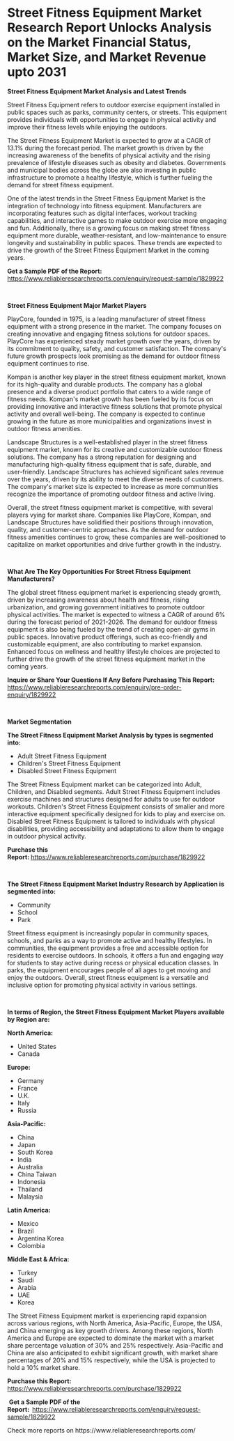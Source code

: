 <p><h1>Street Fitness Equipment Market Research Report Unlocks Analysis on the Market Financial Status, Market Size, and Market Revenue upto 2031</h1></p><p><strong>Street Fitness Equipment Market Analysis and Latest Trends</strong></p>
<p><p>Street Fitness Equipment refers to outdoor exercise equipment installed in public spaces such as parks, community centers, or streets. This equipment provides individuals with opportunities to engage in physical activity and improve their fitness levels while enjoying the outdoors.</p><p>The Street Fitness Equipment Market is expected to grow at a CAGR of 13.1% during the forecast period. The market growth is driven by the increasing awareness of the benefits of physical activity and the rising prevalence of lifestyle diseases such as obesity and diabetes. Governments and municipal bodies across the globe are also investing in public infrastructure to promote a healthy lifestyle, which is further fueling the demand for street fitness equipment.</p><p>One of the latest trends in the Street Fitness Equipment Market is the integration of technology into fitness equipment. Manufacturers are incorporating features such as digital interfaces, workout tracking capabilities, and interactive games to make outdoor exercise more engaging and fun. Additionally, there is a growing focus on making street fitness equipment more durable, weather-resistant, and low-maintenance to ensure longevity and sustainability in public spaces. These trends are expected to drive the growth of the Street Fitness Equipment Market in the coming years.</p></p>
<p><strong>Get a Sample PDF of the Report:&nbsp;</strong> <a href="https://www.reliableresearchreports.com/enquiry/request-sample/1829922">https://www.reliableresearchreports.com/enquiry/request-sample/1829922</a></p>
<p>&nbsp;</p>
<p><strong>Street Fitness Equipment Major Market Players</strong></p>
<p><p>PlayCore, founded in 1975, is a leading manufacturer of street fitness equipment with a strong presence in the market. The company focuses on creating innovative and engaging fitness solutions for outdoor spaces. PlayCore has experienced steady market growth over the years, driven by its commitment to quality, safety, and customer satisfaction. The company's future growth prospects look promising as the demand for outdoor fitness equipment continues to rise.</p><p>Kompan is another key player in the street fitness equipment market, known for its high-quality and durable products. The company has a global presence and a diverse product portfolio that caters to a wide range of fitness needs. Kompan's market growth has been fueled by its focus on providing innovative and interactive fitness solutions that promote physical activity and overall well-being. The company is expected to continue growing in the future as more municipalities and organizations invest in outdoor fitness amenities.</p><p>Landscape Structures is a well-established player in the street fitness equipment market, known for its creative and customizable outdoor fitness solutions. The company has a strong reputation for designing and manufacturing high-quality fitness equipment that is safe, durable, and user-friendly. Landscape Structures has achieved significant sales revenue over the years, driven by its ability to meet the diverse needs of customers. The company's market size is expected to increase as more communities recognize the importance of promoting outdoor fitness and active living.</p><p>Overall, the street fitness equipment market is competitive, with several players vying for market share. Companies like PlayCore, Kompan, and Landscape Structures have solidified their positions through innovation, quality, and customer-centric approaches. As the demand for outdoor fitness amenities continues to grow, these companies are well-positioned to capitalize on market opportunities and drive further growth in the industry.</p></p>
<p>&nbsp;</p>
<p><strong>What Are The Key Opportunities For Street Fitness Equipment Manufacturers?</strong></p>
<p><p>The global street fitness equipment market is experiencing steady growth, driven by increasing awareness about health and fitness, rising urbanization, and growing government initiatives to promote outdoor physical activities. The market is expected to witness a CAGR of around 6% during the forecast period of 2021-2026. The demand for outdoor fitness equipment is also being fueled by the trend of creating open-air gyms in public spaces. Innovative product offerings, such as eco-friendly and customizable equipment, are also contributing to market expansion. Enhanced focus on wellness and healthy lifestyle choices are projected to further drive the growth of the street fitness equipment market in the coming years.</p></p>
<p><strong>Inquire or Share Your Questions If Any Before Purchasing This Report:</strong> <a href="https://www.reliableresearchreports.com/enquiry/pre-order-enquiry/1829922">https://www.reliableresearchreports.com/enquiry/pre-order-enquiry/1829922</a></p>
<p>&nbsp;</p>
<p><strong>Market Segmentation</strong></p>
<p><strong>The Street Fitness Equipment Market Analysis by types is segmented into:</strong></p>
<p><ul><li>Adult Street Fitness Equipment</li><li>Children's Street Fitness Equipment</li><li>Disabled Street Fitness Equipment</li></ul></p>
<p><p>The Street Fitness Equipment market can be categorized into Adult, Children, and Disabled segments. Adult Street Fitness Equipment includes exercise machines and structures designed for adults to use for outdoor workouts. Children's Street Fitness Equipment consists of smaller and more interactive equipment specifically designed for kids to play and exercise on. Disabled Street Fitness Equipment is tailored to individuals with physical disabilities, providing accessibility and adaptations to allow them to engage in outdoor physical activity.</p></p>
<p><strong>Purchase this Report:&nbsp;</strong><a href="https://www.reliableresearchreports.com/purchase/1829922">https://www.reliableresearchreports.com/purchase/1829922</a></p>
<p>&nbsp;</p>
<p><strong>The Street Fitness Equipment Market Industry Research by Application is segmented into:</strong></p>
<p><ul><li>Community</li><li>School</li><li>Park</li></ul></p>
<p><p>Street fitness equipment is increasingly popular in community spaces, schools, and parks as a way to promote active and healthy lifestyles. In communities, the equipment provides a free and accessible option for residents to exercise outdoors. In schools, it offers a fun and engaging way for students to stay active during recess or physical education classes. In parks, the equipment encourages people of all ages to get moving and enjoy the outdoors. Overall, street fitness equipment is a versatile and inclusive option for promoting physical activity in various settings.</p></p>
<p>&nbsp;</p>
<p><strong>In terms of Region, the Street Fitness Equipment Market Players available by Region are:</strong></p>
<p>
    <p> <strong> North America: </strong>
        <ul>
            <li>United States</li>
            <li>Canada</li>
        </ul>
        </p> 
    <p> <strong> Europe: </strong>
        <ul>
            <li>Germany</li>
            <li>France</li>
            <li>U.K.</li>
            <li>Italy</li>
            <li>Russia</li>
        </ul>
        </p> 
    <p> <strong> Asia-Pacific: </strong>
        <ul>
            <li>China</li>
            <li>Japan</li>
            <li>South Korea</li>
            <li>India</li>
            <li>Australia</li>
            <li>China Taiwan</li>
            <li>Indonesia</li>
            <li>Thailand</li>
            <li>Malaysia</li>
        </ul>
        </p> 
    <p> <strong> Latin America: </strong>
        <ul>
            <li>Mexico</li>
            <li>Brazil</li>
            <li>Argentina Korea</li>
            <li>Colombia</li>
        </ul>
        </p> 
    <p> <strong> Middle East & Africa: </strong>
        <ul>
            <li>Turkey</li>
            <li>Saudi</li>
            <li>Arabia</li>
            <li>UAE</li>
            <li>Korea</li>
        </ul>
    </p>
    </p>
<p><p>The Street Fitness Equipment market is experiencing rapid expansion across various regions, with North America, Asia-Pacific, Europe, the USA, and China emerging as key growth drivers. Among these regions, North America and Europe are expected to dominate the market with a market share percentage valuation of 30% and 25% respectively. Asia-Pacific and China are also anticipated to exhibit significant growth, with market share percentages of 20% and 15% respectively, while the USA is projected to hold a 10% market share.</p></p>
<p><strong>Purchase this Report: </strong><a href="https://www.reliableresearchreports.com/purchase/1829922">https://www.reliableresearchreports.com/purchase/1829922</a></p>
<p>&nbsp;<strong>Get a Sample PDF of the Report:&nbsp;&nbsp;</strong><a href="https://www.reliableresearchreports.com/enquiry/request-sample/1829922">https://www.reliableresearchreports.com/enquiry/request-sample/1829922</a></p>
<p><strong></strong></p>
<p>Check more reports on https://www.reliableresearchreports.com/</p>